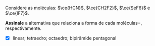 Considere as moléculas: $\ce{HCN}$, $\ce{CH2F2}$, $\ce{SeF6}$ e $\ce{IF7}$.

**Assinale** a alternativa que relaciona a forma de cada moléculas=, respectivamente.

- [x] linear; tetraedro; octaedro; bipirâmide pentagonal

